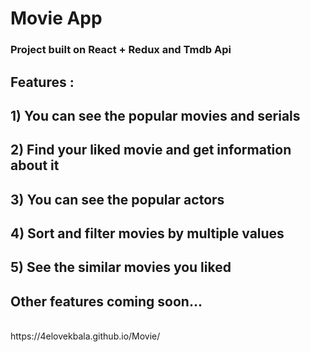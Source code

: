 # Movie App
### Project built on React + Redux and Tmdb Api
## Features : 
## 1) You can see the popular movies and serials
## 2) Find your liked movie and get information about it
## 3) You can see the popular actors
## 4) Sort and filter movies by multiple values
## 5) See the similar movies you liked 
## Other features coming soon...
<br>
https://4elovekbala.github.io/Movie/
